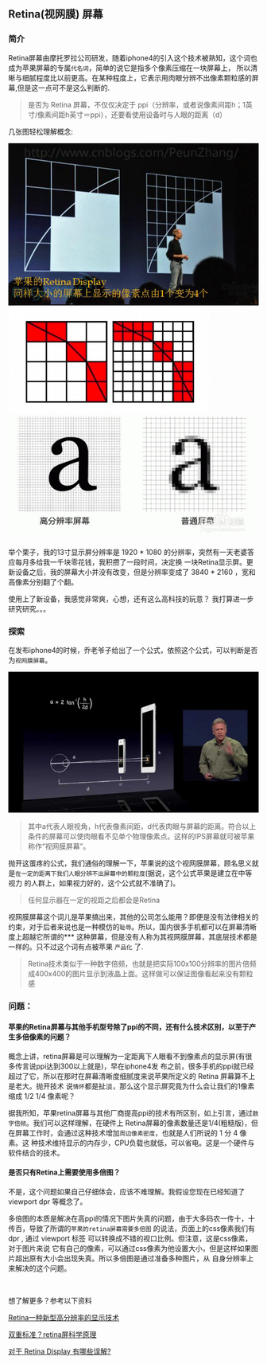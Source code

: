 ## Retina(视网膜) 屏幕

### 简介

Retina屏幕由摩托罗拉公司研发，随着iphone4的引入这个技术被熟知，这个词也成为苹果屏幕的专属`代名词`，简单的说它是指多个像素压缩在一块屏幕上，
所以清晰与细腻程度比以前更高。在某种程度上，它表示用肉眼分辨不出像素颗粒感的屏幕,但是这一点可不是这么判断的.

> 是否为 Retina 屏幕，不仅仅决定于 ppi（分辨率，或者说像素间距h；1英寸/像素间距h英寸＝ppi），还要看使用设备时与人眼的距离（d）

几张图轻松理解概念:

<img src="https://github.com/TongDaDa/mobile-knowledge/blob/master/img/retina1.jpg?raw=true" />

<br />

<img src="https://github.com/TongDaDa/mobile-knowledge/blob/master/img/retina2.png?raw=true" />

<br />

<img src="https://github.com/TongDaDa/mobile-knowledge/blob/master/img/highPpi.jpg?raw=true" />

举个栗子，我的13寸显示屏分辨率是 1920 * 1080 的分辨率，突然有一天老婆答应每月多给我一千块零花钱，我积攒了一段时间，决定换
一块Retina显示屏。更新设备之后，我的屏幕大小并没有改变，但是分辨率变成了 3840 * 2160 ，宽和高像素分别翻了个翻。

使用上了新设备，我感觉非常爽，心想，还有这么高科技的玩意？ 我打算进一步研究研究。。。

### 探索

在发布iphone4的时候，乔老爷子给出了一个公式，依照这个公式，可以判断是否为`视网膜屏幕`。

<img src="https://github.com/TongDaDa/mobile-knowledge/blob/master/img/issueiph4.jpg?raw=true" />

> 其中a代表人眼视角，h代表像素间距，d代表肉眼与屏幕的距离。符合以上条件的屏幕可以使肉眼看不见单个物理像素点。这样的IPS屏幕就可被苹果称作“视网膜屏幕”。

抛开这蛋疼的公式，我们通俗的理解一下，苹果说的这个视网膜屏幕，顾名思义就是`在一定的距离下我们人眼分辨不出屏幕中的颗粒度`(据说，这个公式苹果是建立在中等视力
的人群上，如果视力好的，这个公式就不准确了)。

> 任何显示器在一定的视距之后都会是Retina

视网膜屏幕这个词儿是苹果搞出来，其他的公司怎么能用？即便是没有法律相关的约束，对于后者来说也是一种模仿的`耻辱`。所以，国内很多手机都可以在屏幕清晰度上超越它所谓的***
这种屏幕，但是没有人称为其视网膜屏幕，其底层技术都是一样的。只不过这个词有点被苹果 `产品化` 了.

> Retina技术类似于一种数字倍频，也就是把实际100x100分辨率的图片倍频成400x400的图片显示到液晶上面。这样做可以保证图像看起来没有颗粒感


### 问题：

#### 苹果的Retina屏幕与其他手机型号除了ppi的不同，还有什么技术区别，以至于产生多倍像素的问题？

   概念上讲，retina屏幕是可以理解为一定距离下人眼看不到像素点的显示屏(有很多传言说ppi达到300以上就是)，早在iphone4发
   布之前，很多手机的ppi就已经超过了它，所以在那时在屏幕清晰度细腻度来说苹果所定义的 Retina 屏幕算不上是老大。抛开技术
   说`情怀`都是扯淡，那么这个显示屏究竟为什么会让我们的1像素缩成 1/2 1/4 像素呢？

   据我所知，苹果retina屏幕与其他厂商提高ppi的技术有所区别，如上引言，通过`数字倍频`。我们可以这样理解，在硬件上
   Retina屏幕的像素数量还是1/4(粗糙版)，但在屏幕工作时，会通过这种技术增加`周边像素密度`，也就是人们所说的 1 分 4 像素。这
   种技术维持显示的内存少，CPU负载也就低，可以省电。这是一个硬件与软件结合的技术。

#### 是否只有Retina上需要使用多倍图？

   不是，这个问题如果自己仔细体会，应该不难理解。我假设您现在已经知道了viewport dpr 等概念了。

   多倍图的本质是解决在高ppi的情况下图片失真的问题，由于大多码农一传十，十传百，导致了所谓的`苹果的retina屏幕需要多倍图`
   的说法，页面上的css像素我们有 dpr , 通过 viewport 标签 可以转换成不错的视口比例。但注意，这是css像素，对于图片来说
   它有自己的像素，可以通过css像素为他设置大小，但是这样如果图片超出原有大小会出现失真。所以多倍图是通过准备多种图片，从
   自身分辨率上来解决的这个问题。

<br />


想了解更多？参考以下资料

[Retina一种新型高分辨率的显示技术](https://baike.baidu.com/item/Retina/4616695?fr=aladdin)

[双重标准？retina屏科学原理](http://blog.csdn.net/ithomer/article/details/8307927)

[对于 Retina Display 有哪些误解?](https://www.zhihu.com/question/20515881)